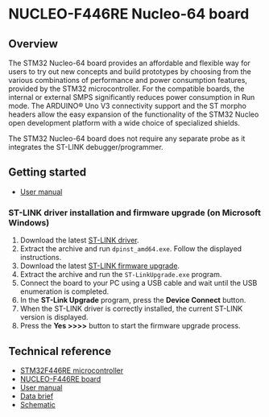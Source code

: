 # NUCLEO-F446RE Nucleo-64 board

## Overview

The STM32 Nucleo-64 board provides an affordable and flexible way for users to try out new concepts and build prototypes by choosing from the various combinations of performance and power consumption features, provided by the STM32 microcontroller. For the compatible boards, the internal or external SMPS significantly reduces power consumption in Run mode. The ARDUINO® Uno V3 connectivity support and the ST morpho headers allow the easy expansion of the functionality of the STM32 Nucleo open development platform with a wide choice of specialized shields.

The STM32 Nucleo-64 board does not require any separate probe as it integrates the ST-LINK debugger/programmer.

## Getting started

- [User manual](https://www.st.com/resource/en/user_manual/um1724-stm32-nucleo64-boards-mb1136-stmicroelectronics.pdf)

### ST-LINK driver installation and firmware upgrade (on Microsoft Windows)

1. Download the latest [ST-LINK driver](https://www.st.com/en/development-tools/stsw-link009.html).
2. Extract the archive and run `dpinst_amd64.exe`. Follow the displayed instructions.
3. Download the latest [ST-LINK firmware upgrade](https://www.st.com/en/development-tools/stsw-link007.html).
4. Extract the archive and run the `ST-LinkUpgrade.exe` program.
5. Connect the board to your PC using a USB cable and wait until the USB enumeration is completed.
6. In the **ST-Link Upgrade** program, press the **Device Connect** button.
7. When the ST-LINK driver is correctly installed, the current ST-LINK version is displayed.
8. Press the **Yes >>>>** button to start the firmware upgrade process.

## Technical reference

- [STM32F446RE microcontroller](https://www.st.com/en/microcontrollers-microprocessors/stm32f446re.html)
- [NUCLEO-F446RE board](https://www.st.com/en/evaluation-tools/nucleo-f446re.html)
- [User manual](https://www.st.com/resource/en/user_manual/um1724-stm32-nucleo64-boards-mb1136-stmicroelectronics.pdf)
- [Data brief](https://www.st.com/resource/en/data_brief/nucleo-f446re.pdf)
- [Schematic](https://www.st.com/resource/en/schematic_pack/mb1136-default-c03_schematic.pdf)
